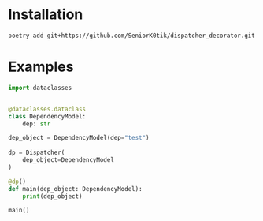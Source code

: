 # Installation
`poetry add git+https://github.com/SeniorK0tik/dispatcher_decorator.git`

# Examples

```python
import dataclasses


@dataclasses.dataclass
class DependencyModel:
    dep: str

dep_object = DependencyModel(dep="test")
    
dp = Dispatcher(
    dep_object=DependencyModel
)

@dp()
def main(dep_object: DependencyModel):
    print(dep_object)

main()
```